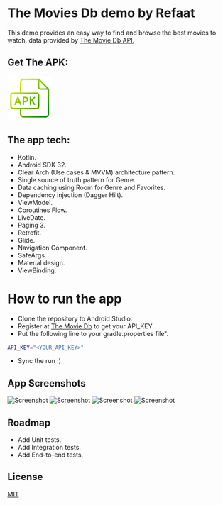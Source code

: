 # The Movies Db demo by Refaat

This demo provides an easy way to find and browse the best movies to watch, data provided by <a href='https://www.themoviedb.org/'>The Movie Db API.</a>

## Get The APK:

<a href='theDebugAPK/app-debug.apk'>
<img alt='Get The APK' src="screenshots/apk-file.png" height="100" /></a>

## The app tech:

- Kotlin.
- Android SDK 32.
- Clear Arch (Use cases & MVVM) architecture pattern.
- Single source of truth pattern for Genre.
- Data caching using Room for Genre and Favorites.
- Dependency injection (Dagger Hilt).
- ViewModel.
- Coroutines Flow.
- LiveDate.
- Paging 3.
- Retrofit.
- Glide.
- Navigation Component.
- SafeArgs.
- Material design.
- ViewBinding.

# How to run the app

- Clone the repository to Android Studio.
- Register at <a href='https://www.themoviedb.org/documentation/api'>The Movie Db</a> to get your API_KEY.
- Put the following line to your gradle.properties file".

```bash
API_KEY="<YOUR_API_KEY>"
```

- Sync the run :)

## App Screenshots

<p float="left">
<img src="screenshots/sc1.png" height="400" alt="Screenshot"/> 
<img src="screenshots/sc2.png" height="400" alt="Screenshot"/> 
<img src="screenshots/sc3.png" height="400" alt="Screenshot"/> 
<img src="screenshots/sc4.png" height="400" alt="Screenshot"/> 
</p>

## Roadmap

- Add Unit tests.
- Add Integration tests.
- Add End-to-end tests.

## License

[MIT](https://choosealicense.com/licenses/mit/)
